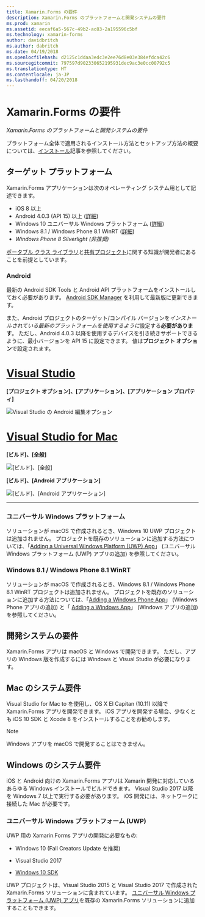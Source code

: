 ```yaml
---
title: Xamarin.Forms の要件
description: Xamarin.Forms のプラットフォームと開発システムの要件
ms.prod: xamarin
ms.assetid: eecaf6a5-567c-49b2-ac83-2a195596c5bf
ms.technology: xamarin-forms
author: davidbritch
ms.author: dabritch
ms.date: 04/19/2018
ms.openlocfilehash: d2125c1ddaa3edc3e2ee76d8e03e384efdca42c6
ms.sourcegitcommit: 797597d902330652195931dec9ac3e0cc00792c5
ms.translationtype: HT
ms.contentlocale: ja-JP
ms.lasthandoff: 04/20/2018
---
```

# <a name="xamarinforms-requirements"></a>Xamarin.Forms の要件

_Xamarin.Forms のプラットフォームと開発システムの要件_

プラットフォーム全体で適用されるインストール方法とセットアップ方法の概要については、[インストール](~/cross-platform/get-started/installation/index.md)記事を参照してください。

## <a name="target-platforms"></a>ターゲット プラットフォーム

Xamarin.Forms アプリケーションは次のオペレーティング システム用として記述できます。

-  iOS 8 以上
-  Android 4.0.3 (API 15) 以上 ([詳細](#android))
-  Windows 10 ユニバーサル Windows プラットフォーム ([詳細](#windows10))
-  Windows 8.1 / Windows Phone 8.1 WinRT ([詳細](#windows))
-  
  *Windows Phone 8 Silverlight (非推奨)*

[ポータブル クラス ライブラリ](~/cross-platform/app-fundamentals/pcl.md)と[共有プロジェクト](~/cross-platform/app-fundamentals/shared-projects.md)に関する知識が開発者にあることを前提としています。

<a name="android" />

### <a name="android"></a>Android

最新の Android SDK Tools と Android API プラットフォームをインストールしておく必要があります。 [Android SDK Manager](~/android/get-started/installation/android-sdk.md) を利用して最新版に更新できます。

また、Android プロジェクトのターゲット/コンパイル バージョンを*インストールされている最新のプラットフォームを使用するように*設定する**必要があります**。 ただし、Android 4.0.3 以降を使用するデバイスを引き続きサポートできるように、最小バージョンを API 15 に設定できます。 値は**プロジェクト オプション**で設定されます。

# <a name="visual-studiotabvswin"></a>[Visual Studio](#tab/vswin)

**[プロジェクト オプション]、[アプリケーション]、[アプリケーション プロパティ]**

![](installation-images/options-android-vs-sml.png "Visual Studio の Android 編集オプション")

# <a name="visual-studio-for-mactabvsmac"></a>[Visual Studio for Mac](#tab/vsmac)

**[ビルド]、[全般]**

![](installation-images/options-general-sml.png "[ビルド]、[全般]")

**[ビルド]、[Android アプリケーション]**

![](installation-images/options-android-sml.png "[ビルド]、[Android アプリケーション]")

-----


<a name="windows10" />

### <a name="universal-windows-platform"></a>ユニバーサル Windows プラットフォーム

ソリューションが macOS で作成されるとき、Windows 10 UWP プロジェクトは追加されません。 プロジェクトを既存のソリューションに追加する方法については、「[Adding a Universal Windows Platform (UWP) App](~/xamarin-forms/platform/windows/installation/universal.md)」 (ユニバーサル Windows プラットフォーム (UWP) アプリの追加) を参照してください。


<a name="windows" />

### <a name="windows-81--windows-phone-81-winrt"></a>Windows 8.1 / Windows Phone 8.1 WinRT

ソリューションが macOS で作成されるとき、Windows 8.1 / Windows Phone 8.1 WinRT プロジェクトは追加されません。 プロジェクトを既存のソリューションに追加する方法については、「[Adding a Windows Phone App](~/xamarin-forms/platform/windows/installation/phone.md)」 (Windows Phone アプリの追加) と「 [Adding a Windows App](~/xamarin-forms/platform/windows/installation/tablet.md)」 (Windows アプリの追加) を参照してください。


## <a name="development-system-requirements"></a>開発システムの要件

Xamarin.Forms アプリは macOS と Windows で開発できます。 ただし、アプリの Windows 版を作成するには Windows と Visual Studio が必要になります。

## <a name="mac-system-requirements"></a>Mac のシステム要件

Visual Studio for Mac to を使用し、OS X El Capitan (10.11) 以降で Xamarin.Forms アプリを開発できます。 iOS アプリを開発する場合、少なくとも iOS 10 SDK と Xcode 8 をインストールすることをお勧めします。

> [!NOTE]
>  Windows アプリを macOS で開発することはできません。

## <a name="windows-system-requirements"></a>Windows のシステム要件

iOS と Android 向けの Xamarin.Forms アプリは Xamarin 開発に対応しているあらゆる Windows インストールでビルドできます。 Visual Studio 2017 以降を Windows 7 以上で実行する必要があります。 iOS 開発には、ネットワークに接続した Mac が必要です。

### <a name="universal-windows-platform-uwp"></a>ユニバーサル Windows プラットフォーム (UWP)

UWP 用の Xamarin.Forms アプリの開発に必要なもの:

* Windows 10 (Fall Creators Update を推奨)

* Visual Studio 2017

* [Windows 10 SDK](https://dev.windows.com/downloads/windows-10-sdk)

UWP プロジェクトは、Visual Studio 2015 と Visual Studio 2017 で作成された Xamarin.Forms ソリューションに含まれています。
[ユニバーサル Windows プラットフォーム (UWP) アプリ](~/xamarin-forms/platform/windows/installation/universal.md)を既存の Xamarin.Forms ソリューションに追加することもできます。

